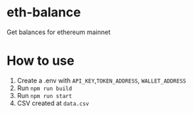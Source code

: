 # eth-balance

Get balances for ethereum mainnet

# How to use

1. Create a .env with `API_KEY`,`TOKEN_ADDRESS`, `WALLET_ADDRESS`
2. Run `npm run build`
3. Run `npm run start`
4. CSV created at `data.csv`
